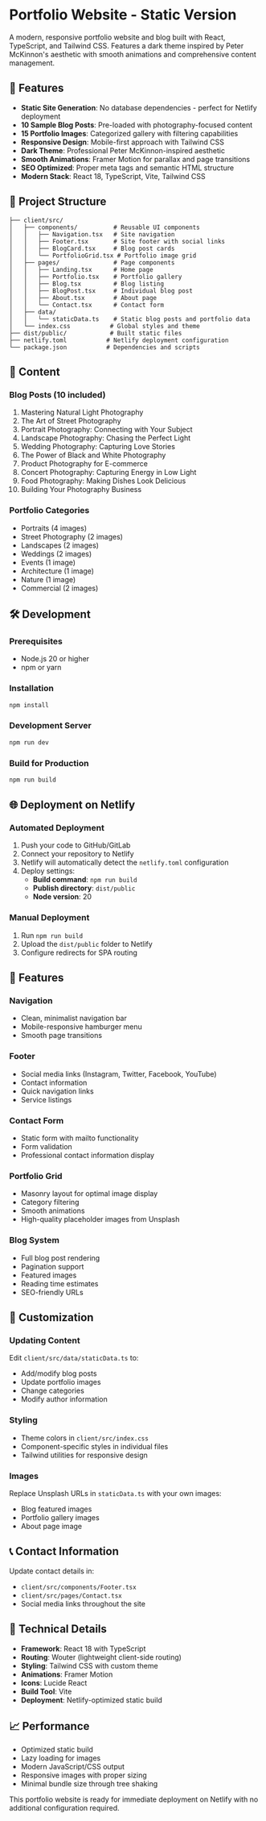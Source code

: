 # Portfolio Website - Static Version

A modern, responsive portfolio website and blog built with React, TypeScript, and Tailwind CSS. Features a dark theme inspired by Peter McKinnon's aesthetic with smooth animations and comprehensive content management.

## 🚀 Features

- **Static Site Generation**: No database dependencies - perfect for Netlify deployment
- **10 Sample Blog Posts**: Pre-loaded with photography-focused content
- **15 Portfolio Images**: Categorized gallery with filtering capabilities
- **Responsive Design**: Mobile-first approach with Tailwind CSS
- **Dark Theme**: Professional Peter McKinnon-inspired aesthetic
- **Smooth Animations**: Framer Motion for parallax and page transitions
- **SEO Optimized**: Proper meta tags and semantic HTML structure
- **Modern Stack**: React 18, TypeScript, Vite, Tailwind CSS

## 📁 Project Structure

```
├── client/src/
│   ├── components/          # Reusable UI components
│   │   ├── Navigation.tsx   # Site navigation
│   │   ├── Footer.tsx       # Site footer with social links
│   │   ├── BlogCard.tsx     # Blog post cards
│   │   └── PortfolioGrid.tsx # Portfolio image grid
│   ├── pages/               # Page components
│   │   ├── Landing.tsx      # Home page
│   │   ├── Portfolio.tsx    # Portfolio gallery
│   │   ├── Blog.tsx         # Blog listing
│   │   ├── BlogPost.tsx     # Individual blog post
│   │   ├── About.tsx        # About page
│   │   └── Contact.tsx      # Contact form
│   ├── data/
│   │   └── staticData.ts    # Static blog posts and portfolio data
│   └── index.css           # Global styles and theme
├── dist/public/            # Built static files
├── netlify.toml           # Netlify deployment configuration
└── package.json           # Dependencies and scripts
```

## 🎨 Content

### Blog Posts (10 included)
1. Mastering Natural Light Photography
2. The Art of Street Photography  
3. Portrait Photography: Connecting with Your Subject
4. Landscape Photography: Chasing the Perfect Light
5. Wedding Photography: Capturing Love Stories
6. The Power of Black and White Photography
7. Product Photography for E-commerce
8. Concert Photography: Capturing Energy in Low Light
9. Food Photography: Making Dishes Look Delicious
10. Building Your Photography Business

### Portfolio Categories
- Portraits (4 images)
- Street Photography (2 images)
- Landscapes (2 images)
- Weddings (2 images)
- Events (1 image)
- Architecture (1 image)
- Nature (1 image)
- Commercial (2 images)

## 🛠️ Development

### Prerequisites
- Node.js 20 or higher
- npm or yarn

### Installation
```bash
npm install
```

### Development Server
```bash
npm run dev
```

### Build for Production
```bash
npm run build
```

## 🌐 Deployment on Netlify

### Automated Deployment
1. Push your code to GitHub/GitLab
2. Connect your repository to Netlify
3. Netlify will automatically detect the `netlify.toml` configuration
4. Deploy settings:
   - **Build command**: `npm run build`
   - **Publish directory**: `dist/public`
   - **Node version**: 20

### Manual Deployment
1. Run `npm run build`
2. Upload the `dist/public` folder to Netlify
3. Configure redirects for SPA routing

## 📱 Features

### Navigation
- Clean, minimalist navigation bar
- Mobile-responsive hamburger menu
- Smooth page transitions

### Footer
- Social media links (Instagram, Twitter, Facebook, YouTube)
- Contact information
- Quick navigation links
- Service listings

### Contact Form
- Static form with mailto functionality
- Form validation
- Professional contact information display

### Portfolio Grid
- Masonry layout for optimal image display
- Category filtering
- Smooth animations
- High-quality placeholder images from Unsplash

### Blog System
- Full blog post rendering
- Pagination support
- Featured images
- Reading time estimates
- SEO-friendly URLs

## 🎨 Customization

### Updating Content
Edit `client/src/data/staticData.ts` to:
- Add/modify blog posts
- Update portfolio images
- Change categories
- Modify author information

### Styling
- Theme colors in `client/src/index.css`
- Component-specific styles in individual files
- Tailwind utilities for responsive design

### Images
Replace Unsplash URLs in `staticData.ts` with your own images:
- Blog featured images
- Portfolio gallery images
- About page image

## 📞 Contact Information

Update contact details in:
- `client/src/components/Footer.tsx`
- `client/src/pages/Contact.tsx`
- Social media links throughout the site

## 🔧 Technical Details

- **Framework**: React 18 with TypeScript
- **Routing**: Wouter (lightweight client-side routing)
- **Styling**: Tailwind CSS with custom theme
- **Animations**: Framer Motion
- **Icons**: Lucide React
- **Build Tool**: Vite
- **Deployment**: Netlify-optimized static build

## 📈 Performance

- Optimized static build
- Lazy loading for images
- Modern JavaScript/CSS output
- Responsive images with proper sizing
- Minimal bundle size through tree shaking

This portfolio website is ready for immediate deployment on Netlify with no additional configuration required.